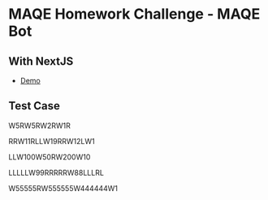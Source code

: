 # MAQE Homework Challenge - MAQE Bot

## With NextJS
* [Demo]()

## Test Case
W5RW5RW2RW1R

RRW11RLLW19RRW12LW1

LLW100W50RW200W10

LLLLLW99RRRRRW88LLLRL

W55555RW555555W444444W1
